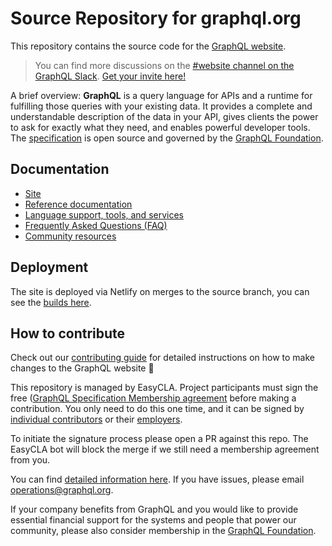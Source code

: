 # Source Repository for graphql.org

This repository contains the source code for the [GraphQL website](https://graphql.org).

> You can find more discussions on the [#website channel on the GraphQL Slack](https://graphql.slack.com/messages/website/). [Get your invite here!](https://graphql-slack.herokuapp.com/)

A brief overview: **GraphQL** is a query language for APIs and a runtime for fulfilling those queries with your existing data. It provides a complete and understandable description of the data in your API, gives clients the power to ask for exactly what they need, and enables powerful developer tools. The [specification](https://spec.graphql.org/) is open source and governed by the [GraphQL Foundation](https://foundation.graphql.org/).

## Documentation

- [Site](https://graphql.org/)
- [Reference documentation](https://graphql.org/learn/)
- [Language support, tools, and services](https://graphql.org/code/)
- [Frequently Asked Questions (FAQ)](https://graphql.org/faq/)
- [Community resources](https://graphql.org/community/)

## Deployment

The site is deployed via Netlify on merges to the source branch, you can see the [builds here](https://app.netlify.com/teams/graphql-org/builds).

## How to contribute

Check out our [contributing guide](./CONTRIBUTING.md) for detailed instructions on how to make changes to the GraphQL website 🎉

This repository is managed by EasyCLA. Project participants must sign the free ([GraphQL Specification Membership agreement](https://preview-spec-membership.graphql.org) before making a contribution. You only need to do this one time, and it can be signed by [individual contributors](http://individual-spec-membership.graphql.org/) or their [employers](http://corporate-spec-membership.graphql.org/).

To initiate the signature process please open a PR against this repo. The EasyCLA bot will block the merge if we still need a membership agreement from you.

You can find [detailed information here](https://github.com/graphql/graphql-wg/tree/main/membership). If you have issues, please email operations@graphql.org.

If your company benefits from GraphQL and you would like to provide essential financial support for the systems and people that power our community, please also consider membership in the [GraphQL Foundation](https://foundation.graphql.org/join).
